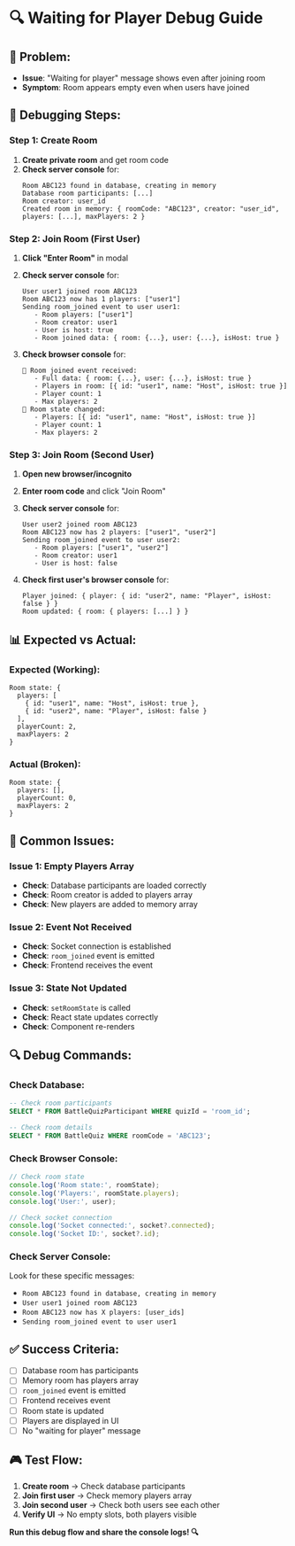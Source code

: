 # 🔍 Waiting for Player Debug Guide

## 🎯 **Problem:**
- **Issue**: "Waiting for player" message shows even after joining room
- **Symptom**: Room appears empty even when users have joined

## 🔧 **Debugging Steps:**

### **Step 1: Create Room**
1. **Create private room** and get room code
2. **Check server console** for:
   ```
   Room ABC123 found in database, creating in memory
   Database room participants: [...]
   Room creator: user_id
   Created room in memory: { roomCode: "ABC123", creator: "user_id", players: [...], maxPlayers: 2 }
   ```

### **Step 2: Join Room (First User)**
1. **Click "Enter Room"** in modal
2. **Check server console** for:
   ```
   User user1 joined room ABC123
   Room ABC123 now has 1 players: ["user1"]
   Sending room_joined event to user user1:
      - Room players: ["user1"]
      - Room creator: user1
      - User is host: true
      - Room joined data: { room: {...}, user: {...}, isHost: true }
   ```

3. **Check browser console** for:
   ```
   🎯 Room joined event received:
      - Full data: { room: {...}, user: {...}, isHost: true }
      - Players in room: [{ id: "user1", name: "Host", isHost: true }]
      - Player count: 1
      - Max players: 2
   🔄 Room state changed:
      - Players: [{ id: "user1", name: "Host", isHost: true }]
      - Player count: 1
      - Max players: 2
   ```

### **Step 3: Join Room (Second User)**
1. **Open new browser/incognito**
2. **Enter room code** and click "Join Room"
3. **Check server console** for:
   ```
   User user2 joined room ABC123
   Room ABC123 now has 2 players: ["user1", "user2"]
   Sending room_joined event to user user2:
      - Room players: ["user1", "user2"]
      - Room creator: user1
      - User is host: false
   ```

4. **Check first user's browser console** for:
   ```
   Player joined: { player: { id: "user2", name: "Player", isHost: false } }
   Room updated: { room: { players: [...] } }
   ```

## 📊 **Expected vs Actual:**

### **Expected (Working):**
```
Room state: {
  players: [
    { id: "user1", name: "Host", isHost: true },
    { id: "user2", name: "Player", isHost: false }
  ],
  playerCount: 2,
  maxPlayers: 2
}
```

### **Actual (Broken):**
```
Room state: {
  players: [],
  playerCount: 0,
  maxPlayers: 2
}
```

## 🚨 **Common Issues:**

### **Issue 1: Empty Players Array**
- **Check**: Database participants are loaded correctly
- **Check**: Room creator is added to players array
- **Check**: New players are added to memory array

### **Issue 2: Event Not Received**
- **Check**: Socket connection is established
- **Check**: `room_joined` event is emitted
- **Check**: Frontend receives the event

### **Issue 3: State Not Updated**
- **Check**: `setRoomState` is called
- **Check**: React state updates correctly
- **Check**: Component re-renders

## 🔍 **Debug Commands:**

### **Check Database:**
```sql
-- Check room participants
SELECT * FROM BattleQuizParticipant WHERE quizId = 'room_id';

-- Check room details
SELECT * FROM BattleQuiz WHERE roomCode = 'ABC123';
```

### **Check Browser Console:**
```javascript
// Check room state
console.log('Room state:', roomState);
console.log('Players:', roomState.players);
console.log('User:', user);

// Check socket connection
console.log('Socket connected:', socket?.connected);
console.log('Socket ID:', socket?.id);
```

### **Check Server Console:**
Look for these specific messages:
- `Room ABC123 found in database, creating in memory`
- `User user1 joined room ABC123`
- `Room ABC123 now has X players: [user_ids]`
- `Sending room_joined event to user user1`

## ✅ **Success Criteria:**

- [ ] Database room has participants
- [ ] Memory room has players array
- [ ] `room_joined` event is emitted
- [ ] Frontend receives event
- [ ] Room state is updated
- [ ] Players are displayed in UI
- [ ] No "waiting for player" message

## 🎮 **Test Flow:**

1. **Create room** → Check database participants
2. **Join first user** → Check memory players array
3. **Join second user** → Check both users see each other
4. **Verify UI** → No empty slots, both players visible

**Run this debug flow and share the console logs! 🔍** 